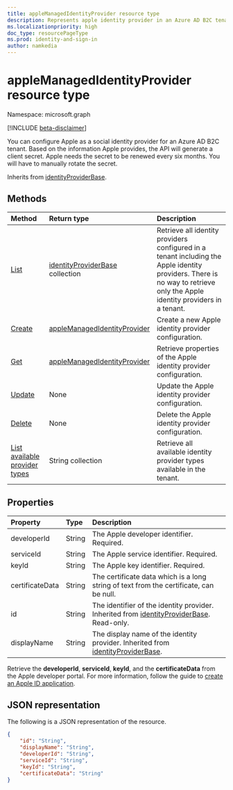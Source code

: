 ```yaml
---
title: appleManagedIdentityProvider resource type
description: Represents apple identity provider in an Azure AD B2C tenant.
ms.localizationpriority: high
doc_type: resourcePageType
ms.prod: identity-and-sign-in
author: namkedia
---
```


# appleManagedIdentityProvider resource type

Namespace: microsoft.graph

[!INCLUDE [beta-disclaimer](../../includes/beta-disclaimer.md)]

You can configure Apple as a social identity provider for an Azure AD B2C tenant. Based on the information Apple provides, the API will generate a client secret. Apple needs the secret to be renewed every six months. You will have to manually rotate the secret.

Inherits from [identityProviderBase](../resources/identityproviderbase.md).

## Methods

| Method                                                                                 | Return type                                                                  | Description                                                                                                                                                               |
| :------------------------------------------------------------------------------------- | :--------------------------------------------------------------------------- | :------------------------------------------------------------------------------------------------------------------------------------------------------------------------ |
| [List](../api/identitycontainer-list-identityproviders.md)                             | [identityProviderBase](../resources/identityproviderbase.md) collection      | Retrieve all identity providers configured in a tenant including the Apple identity providers. There is no way to retrieve only the Apple identity providers in a tenant. |
| [Create](../api/identitycontainer-post-identityproviders.md)                           | [appleManagedIdentityProvider](../resources/applemanagedidentityprovider.md) | Create a new Apple identity provider configuration.                                                                                                                       |
| [Get](../api/identityproviderbase-get.md)                                              | [appleManagedIdentityProvider](../resources/applemanagedidentityprovider.md) | Retrieve properties of the Apple identity provider configuration.                                                                                                         |
| [Update](../api/identityproviderbase-update.md)                                        | None                                                                         | Update the Apple identity provider configuration.                                                                                                                         |
| [Delete](../api/identityproviderbase-delete.md)                                        | None                                                                         | Delete the Apple identity provider configuration.                                                                                                                         |
| [List available provider types](../api/identityproviderbase-availableprovidertypes.md) | String collection                                                            | Retrieve all available identity provider types available in the tenant.                                                                                                   |

## Properties

| Property        | Type   | Description                                                                                                                      |
| :-------------- | :----- | :------------------------------------------------------------------------------------------------------------------------------- |
| developerId     | String | The Apple developer identifier. Required.                                                                                        |
| serviceId       | String | The Apple service identifier. Required.                                                                                          |
| keyId           | String | The Apple key identifier. Required.                                                                                              |
| certificateData | String | The certificate data which is a long string of text from the certificate, can be null.                                           |
| id              | String | The identifier of the identity provider. Inherited from [identityProviderBase](../resources/identityproviderbase.md). Read-only. |
| displayName     | String | The display name of the identity provider. Inherited from [identityProviderBase](../resources/identityproviderbase.md).          |

Retrieve the **developerId**, **serviceId**, **keyId**, and the **certificateData** from the Apple developer portal. For more information, follow the guide to [create an Apple ID application](/azure/active-directory-b2c/identity-provider-apple-id?pivots=b2c-user-flow#create-an-apple-id-application).

## JSON representation

The following is a JSON representation of the resource.

<!-- {
  "blockType": "resource",
  "@odata.type": "microsoft.graph.appleManagedIdentityProvider"
} -->

```json
{
    "id": "String",
    "displayName": "String",
    "developerId": "String",
    "serviceId": "String",
    "keyId": "String",
    "certificateData": "String"
}
```

<!-- uuid: 8fcb5dbc-d5aa-4681-8e31-b001d5168d79
2021-03-30 14:57:30 UTC -->

<!--
{
  "type": "#page.annotation",
 "description": "appleIdentityProvider",
  "keywords": "",
  "section": "documentation",
  "tocPath": "",
  "suppressions": []
}
-->
